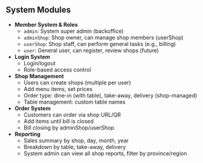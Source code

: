 ## System Modules
- **Member System & Roles**
  - `admin`: System super admin (backoffice)
  - `adminShop`: Shop owner, can manage shop members (userShop)
  - `userShop`: Shop staff, can perform general tasks (e.g., billing)
  - `user`: General user, can register, review shops (future)
- **Login System**
  - Login/logout
  - Role-based access control
- **Shop Management**
  - Users can create shops (multiple per user)
  - Add menu items, set prices
  - Order type: dine-in (with table), take-away, delivery (shop-managed)
  - Table management: custom table names
- **Order System**
  - Customers can order via shop URL/QR
  - Add items until bill is closed
  - Bill closing by adminShop/userShop
- **Reporting**
  - Sales summary by shop, day, month, year
  - Breakdown by table, take-away, delivery
  - System admin can view all shop reports, filter by province/region
